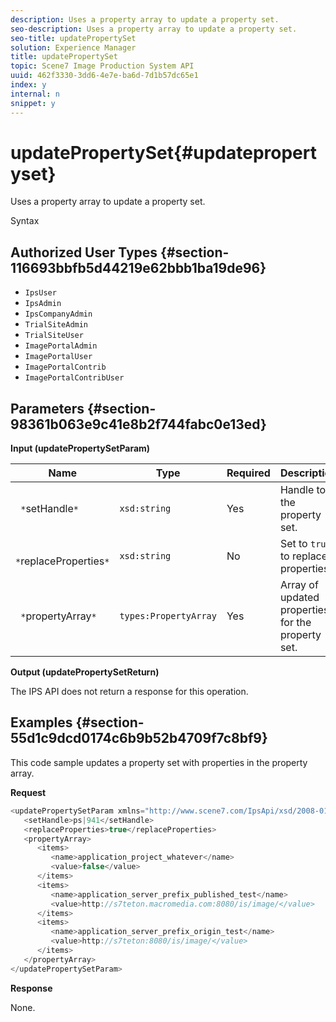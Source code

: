 ```yaml
---
description: Uses a property array to update a property set.
seo-description: Uses a property array to update a property set.
seo-title: updatePropertySet
solution: Experience Manager
title: updatePropertySet
topic: Scene7 Image Production System API
uuid: 462f3330-3dd6-4e7e-ba6d-7d1b57dc65e1
index: y
internal: n
snippet: y
---
```


# updatePropertySet{#updatepropertyset}

Uses a property array to update a property set.

 Syntax 

## Authorized User Types {#section-116693bbfb5d44219e62bbb1ba19de96}

* `IpsUser` 
* `IpsAdmin` 
* `IpsCompanyAdmin` 
* `TrialSiteAdmin` 
* `TrialSiteUser` 
* `ImagePortalAdmin` 
* `ImagePortalUser` 
* `ImagePortalContrib` 
* `ImagePortalContribUser`

## Parameters {#section-98361b063e9c41e8b2f744fabc0e13ed}

**Input (updatePropertySetParam)** 

|  Name  | Type  | Required  | Description  |
|---|---|---|---|
|  ` *`setHandle`*`  | `xsd:string`  | Yes  | Handle to the property set.  |
|  ` *`replaceProperties`*`  | `xsd:string`  | No  |Set to `true` to replace properties.  |
|  ` *`propertyArray`*`  | `types:PropertyArray`  | Yes  | Array of updated properties for the property set.  |

**Output (updatePropertySetReturn)**

The IPS API does not return a response for this operation.

## Examples {#section-55d1c9dcd0174c6b9b52b4709f7c8bf9}

This code sample updates a property set with properties in the property array.

**Request** 

```java
<updatePropertySetParam xmlns="http://www.scene7.com/IpsApi/xsd/2008-01-15">
   <setHandle>ps|941</setHandle>
   <replaceProperties>true</replaceProperties>
   <propertyArray>
      <items>
         <name>application_project_whatever</name>
         <value>false</value>
      </items>
      <items>
         <name>application_server_prefix_published_test</name>
         <value>http://s7teton.macromedia.com:8080/is/image/</value>
      </items>
      <items>
         <name>application_server_prefix_origin_test</name>
         <value>http://s7teton:8080/is/image/</value>
      </items>
   </propertyArray>
</updatePropertySetParam>
```

**Response**

None. 
